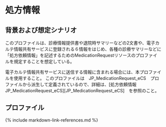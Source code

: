 
# 処方情報

## 背景および想定シナリオ
このプロファイルは、診療情報提供書や退院時サマリーなどの2文書や、電子カルテ情報共有サービスに登録される６情報をはじめ、各種の診療サマリーなどに「処方依頼情報」を記述するためのMedicationRequestリソースのプロファイルを規定することを想定している。

電子カルテ情報共有サービスに送信する情報に含まれる場合には、本プロファイルを使用すること。
このプロファイルは　JP_MedicationRequest_eCS　プロファイルから派生して定義されているので、詳細は、[処方依頼情報　JP_MedicationRequest_eCS][JP_MedicationRequest_eCS]　を参照のこと。



## プロファイル
{% include markdown-link-references.md %}